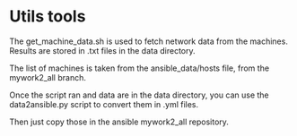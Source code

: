 # Utils tools

The get_machine_data.sh is used to fetch network data from the machines.
Results are stored in .txt files in the data directory.

The list of machines is taken from the ansible_data/hosts file, from the mywork2_all branch.

Once the script ran and data are in the data directory, you can use the data2ansible.py script to convert them in .yml files.

Then just copy those in the ansible mywork2_all repository.
